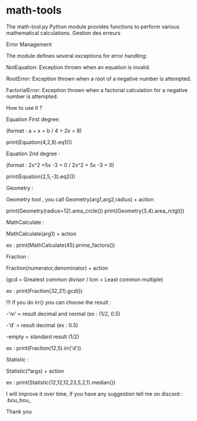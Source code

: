 # math-tools

The math-tool.py Python module provides functions to perform various mathematical calculations.
Gestion des erreurs

Error Management 

The module defines several exceptions for error handling:

NotEquation: Exception thrown when an equation is invalid.

RootError: Exception thrown when a root of a negative number is attempted.

FactorialError: Exception thrown when a factorial calculation for a negative number is attempted.


How to use it ? 


Equation First degree:


(format : a + x = b / 4 + 2x = 8)

print(Equation(4,2,8).eq1())

Equation 2nd degree :

(format : 2x^2 +5x -3 = 0 / 2x^2 + 5x -3 = 0)

print(Equation(2,5,-3).eq2())



Geometry :


Geometry tool , you call Geometry(arg1,arg2,radius) + action

print(Geometry(radius=12).area_crcle())
print(Geometry(3,4).area_rctgl())


MathCalculate :


MathCalculate(arg1) + action

ex : print(MathCalculate(45).prime_factors())


Fraction :


Fraction(numerator,denominator) + action

(gcd = Greatest common divisor / lcm = Least common multiple)

ex : print(Fraction(32,21).gcd())

!!! if you do irr() you can choose the result :

-'m' = result decimal and normal (ex : (1/2, 0.5)

-'d' = result decimal (ex : 0.5)

-empty = standard result (1/2)

ex : print(Fraction(12,5).irr('d'))


Statistic :


Statistic(*args) + action


ex : print(Statistic(12,12,12,23,5,2,1).median())


I will improve it over time, if you have any suggestion tell me on discord : .bou_bou_

Thank you




